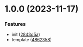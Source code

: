 # 1.0.0 (2023-11-17)

### Features

-   init ([2843d5a](https://github.com/x-wink/sql-builder/commit/2843d5a8db60f2278044c7823eafb7ed44125eb7))
-   template ([4862358](https://github.com/x-wink/sql-builder/commit/4862358c51de3df9278781101cdd4584825d9fba))

